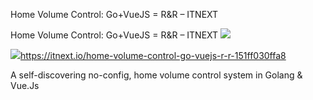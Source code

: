 Home Volume Control: Go+VueJS = R&R – ITNEXT

Home Volume Control: Go+VueJS = R&R – ITNEXT
![](../_resources/0c765fb6b00377e5fe628cf211d321ad.png)

![](../_resources/b21df0c8d3e9740cf75748dbe4d5a1ec.png)https://itnext.io/home-volume-control-go-vuejs-r-r-151ff030ffa8

A self-discovering no-config, home volume control system in Golang & Vue.Js